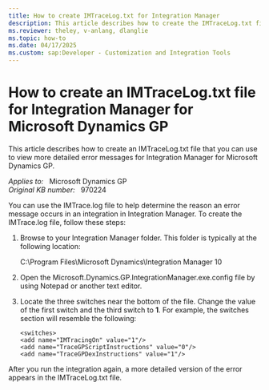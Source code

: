 ```yaml
---
title: How to create IMTraceLog.txt for Integration Manager
description: This article describes how to create the IMTraceLog.txt file for Integration Manager for Microsoft Dynamics GP so that you can view more detailed error messages.
ms.reviewer: theley, v-anlang, dlanglie
ms.topic: how-to
ms.date: 04/17/2025
ms.custom: sap:Developer - Customization and Integration Tools
---
```

# How to create an IMTraceLog.txt file for Integration Manager for Microsoft Dynamics GP

This article describes how to create an IMTraceLog.txt file that you can use to view more detailed error messages for Integration Manager for Microsoft Dynamics GP.

_Applies to:_ &nbsp; Microsoft Dynamics GP  
_Original KB number:_ &nbsp; 970224

You can use the IMTrace.log file to help determine the reason an error message occurs in an integration in Integration Manager. To create the IMTrace.log file, follow these steps:

1. Browse to your Integration Manager folder. This folder is typically at the following location:

   C:\Program Files\Microsoft Dynamics\Integration Manager 10

2. Open the Microsoft.Dynamics.GP.IntegrationManager.exe.config file by using Notepad or another text editor.

3. Locate the three switches near the bottom of the file. Change the value of the first switch and the third switch to **1**. For example, the switches section will resemble the following:

    ```console
    <switches>
    <add name="IMTracingOn" value="1"/>
    <add name="TraceGPScriptInstructions" value="0"/>
    <add name="TraceGPDexInstructions" value="1"/>
    ```

After you run the integration again, a more detailed version of the error appears in the IMTraceLog.txt file.

